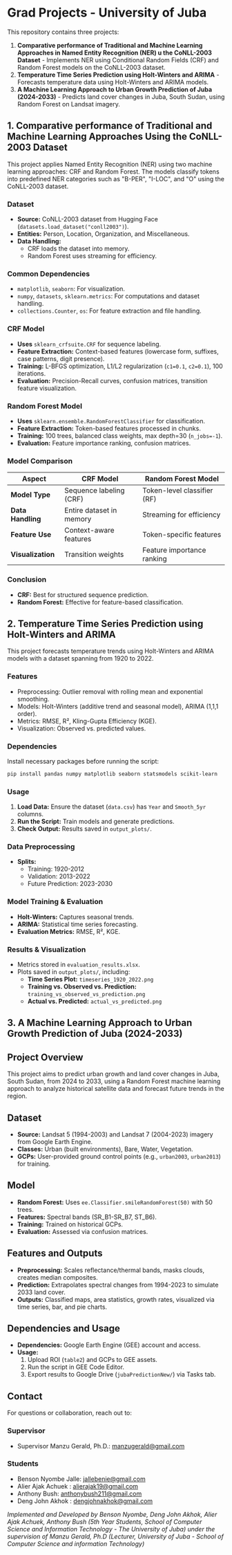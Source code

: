# Grad Projects - University of Juba

This repository contains three projects:
1. **Comparative performance of Traditional and Machine Learning Approaches in Named Entity Recognition (NER) u the CoNLL-2003 Dataset** - Implements NER using Conditional Random Fields (CRF) and Random Forest models on the CoNLL-2003 dataset.
2. **Temperature Time Series Prediction using Holt-Winters and ARIMA** - Forecasts temperature data using Holt-Winters and ARIMA models.
3. **A Machine Learning Approach to Urban Growth Prediction of Juba (2024-2033)** - Predicts land cover changes in Juba, South Sudan, using Random Forest on Landsat imagery.

## 1. Comparative performance of Traditional and Machine Learning Approaches Using the CoNLL-2003 Dataset
This project applies Named Entity Recognition (NER) using two machine learning approaches: CRF and Random Forest. The models classify tokens into predefined NER categories such as "B-PER", "I-LOC", and "O" using the CoNLL-2003 dataset.

### Dataset
- **Source:** CoNLL-2003 dataset from Hugging Face (`datasets.load_dataset("conll2003")`).
- **Entities:** Person, Location, Organization, and Miscellaneous.
- **Data Handling:**
  - CRF loads the dataset into memory.
  - Random Forest uses streaming for efficiency.

### Common Dependencies
- `matplotlib`, `seaborn`: For visualization.
- `numpy`, `datasets`, `sklearn.metrics`: For computations and dataset handling.
- `collections.Counter`, `os`: For feature extraction and file handling.

### CRF Model
- **Uses** `sklearn_crfsuite.CRF` for sequence labeling.
- **Feature Extraction:** Context-based features (lowercase form, suffixes, case patterns, digit presence).
- **Training:** L-BFGS optimization, L1/L2 regularization (`c1=0.1`, `c2=0.1`), 100 iterations.
- **Evaluation:** Precision-Recall curves, confusion matrices, transition feature visualization.

### Random Forest Model
- **Uses** `sklearn.ensemble.RandomForestClassifier` for classification.
- **Feature Extraction:** Token-based features processed in chunks.
- **Training:** 100 trees, balanced class weights, max depth=30 (`n_jobs=-1`).
- **Evaluation:** Feature importance ranking, confusion matrices.

### Model Comparison
| Aspect | CRF Model | Random Forest Model |
|--------|-----------|---------------------|
| **Model Type** | Sequence labeling (CRF) | Token-level classifier (RF) |
| **Data Handling** | Entire dataset in memory | Streaming for efficiency |
| **Feature Use** | Context-aware features | Token-specific features |
| **Visualization** | Transition weights | Feature importance ranking |

### Conclusion
- **CRF:** Best for structured sequence prediction.
- **Random Forest:** Effective for feature-based classification.

## 2. Temperature Time Series Prediction using Holt-Winters and ARIMA
This project forecasts temperature trends using Holt-Winters and ARIMA models with a dataset spanning from 1920 to 2022.

### Features
- Preprocessing: Outlier removal with rolling mean and exponential smoothing.
- Models: Holt-Winters (additive trend and seasonal model), ARIMA (1,1,1 order).
- Metrics: RMSE, R², Kling-Gupta Efficiency (KGE).
- Visualization: Observed vs. predicted values.

### Dependencies
Install necessary packages before running the script:
```bash
pip install pandas numpy matplotlib seaborn statsmodels scikit-learn
```

### Usage
1. **Load Data:** Ensure the dataset (`data.csv`) has `Year` and `Smooth_5yr` columns.
2. **Run the Script:** Train models and generate predictions.
3. **Check Output:** Results saved in `output_plots/`.

### Data Preprocessing
- **Splits:**
  - Training: 1920-2012
  - Validation: 2013-2022
  - Future Prediction: 2023-2030

### Model Training & Evaluation
- **Holt-Winters:** Captures seasonal trends.
- **ARIMA:** Statistical time series forecasting.
- **Evaluation Metrics:** RMSE, R², KGE.

### Results & Visualization
- Metrics stored in `evaluation_results.xlsx`.
- Plots saved in `output_plots/`, including:
  - **Time Series Plot:** `timeseries_1920_2022.png`
  - **Training vs. Observed vs. Prediction:** `training_vs_observed_vs_prediction.png`
  - **Actual vs. Predicted:** `actual_vs_predicted.png`


## 3. A Machine Learning Approach to Urban Growth Prediction of Juba (2024-2033)

## Project Overview
This project aims to predict urban growth and land cover changes in Juba, South Sudan, from 2024 to 2033, using a Random Forest machine learning approach to analyze historical satellite data and forecast future trends in the region.

## Dataset
- **Source:** Landsat 5 (1994-2003) and Landsat 7 (2004-2023) imagery from Google Earth Engine.
- **Classes:** Urban (built environments), Bare, Water, Vegetation.
- **GCPs:** User-provided ground control points (e.g., `urban2003`, `urban2013`) for training.

## Model
- **Random Forest:** Uses `ee.Classifier.smileRandomForest(50)` with 50 trees.
- **Features:** Spectral bands (SR_B1-SR_B7, ST_B6).
- **Training:** Trained on historical GCPs.
- **Evaluation:** Assessed via confusion matrices.

## Features and Outputs
- **Preprocessing:** Scales reflectance/thermal bands, masks clouds, creates median composites.
- **Prediction:** Extrapolates spectral changes from 1994-2023 to simulate 2033 land cover.
- **Outputs:** Classified maps, area statistics, growth rates, visualized via time series, bar, and pie charts.

## Dependencies and Usage
- **Dependencies:** Google Earth Engine (GEE) account and access.
- **Usage:**
  1. Upload ROI (`table2`) and GCPs to GEE assets.
  2. Run the script in GEE Code Editor.
  3. Export results to Google Drive (`jubaPredictionNew/`) via Tasks tab.

## Contact
For questions or collaboration, reach out to:
### Supervisor
- Supervisor Manzu Gerald, Ph.D.: manzugerald@gmail.com
### Students
- Benson Nyombe Jalle: jallebenie@gmail.com
- Alier Ajak Achuek : alierajak19@gmail.com
- Anthony Bush: anthonybush211@gmail.com
- Deng John Akhok : dengjohnakhok@gmail.com

*Implemented and Developed by Benson Nyombe, Deng John Akhok, Alier Ajak Achuek, Anthony Bush (5th Year Students, School of Computer Science and Information Technology - The University of Juba) under the supervision of Manzu Gerald, Ph.D (Lecturer, University of Juba - School of Computer Science and information Technology)*


